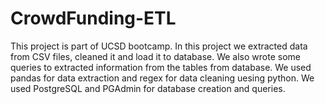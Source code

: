 # CrowdFunding-ETL
This project is part of  UCSD bootcamp. In this project we extracted data from CSV files, cleaned it and load it to database. We also wrote some queries to extracted information from the tables from database.
We used pandas for data extraction and regex for data cleaning uesing python. We used PostgreSQL and PGAdmin for database creation and queries.
